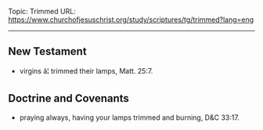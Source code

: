 Topic: Trimmed
URL: https://www.churchofjesuschrist.org/study/scriptures/tg/trimmed?lang=eng

---

## New Testament

- virgins â¦ trimmed their lamps, Matt. 25:7.

## Doctrine and Covenants

- praying always, having your lamps trimmed and burning, D&C 33:17.

